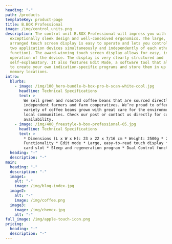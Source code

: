 ```yaml
---
heading: "-"
path: /products
templateKey: product-page
title: B.BOX Professional
image: /img/control_units.png
description: The control unit B.BOX Professional will impress you with its
  exceptionally sleek design and well-conceived ergonomics. The large, clearly
  arranged touch screen display is easy to operate and lets you control up to
  two application devices simultaneously and independently of each other (2-in-1
  function). The award-winning touch screen display allows for easy, intuitive
  operation of the device. The display is very clearly structured and
  self-explanatory. It also features Edit Mode, a software tool that allows you
  to create your own indication-specific programs and store them in up to nine
  memory locations.
intro:
  blurbs:
    - image: /img/100_hero-bundle-b-box-pro-b-scan-white-cool.jpg
      headline: Technical Specifications
      text: >
        We sell green and roasted coffee beans that are sourced directly from
        independent farmers and farm cooperatives. We’re proud to offer a
        variety of coffee beans grown with great care for the environment and
        local communities. Check our post or contact us directly for current
        availability.
    - image: /img/400_freestyle-b-box-professional-05.jpg
      headline: Technical Specifications
      text: >
        * Dimensions (L x W x H): 23 x 22 x 7/16 cm * Weight: 2500g * 2-in-1
        Functionality * Edit mode * Large, easy-to-read touch display * Memory
        card slot * Sleep and regeneration program * Dual Control functionality
  heading: "-"
  description: "-"
main:
  heading: "-"
  description: "-"
  image1:
    alt: "-"
    image: /img/blog-index.jpg
  image2:
    alt: "-"
    image: /img/coffee.png
  image3:
    image: /img/chemex.jpg
    alt: "-"
full_image: /img/apple-touch-icon.png
pricing:
  heading: "-"
  description: "-"
---
```

